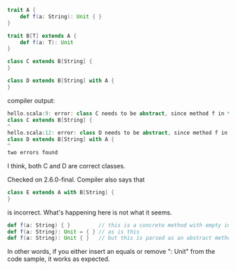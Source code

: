 ```scala
trait A {
    def f(a: String): Unit { }
}

trait B[T] extends A {
    def f(a: T): Unit
}

class C extends B[String] {
}

class D extends B[String] with A {
}
```

compiler output:

```scala
hello.scala:9: error: class C needs to be abstract, since method f in trait B of type (String)Unit is not defined
class C extends B[String] {
^
hello.scala:12: error: class D needs to be abstract, since method f in trait B of type (String)Unit is not defined
class D extends B[String] with A {
^
two errors found
```

I think, both C and D are correct classes.

Checked on 2.6.0-final.
Compiler also says that

```scala
class E extends A with B[String] {
}
```

is incorrect.
What's happening here is not what it seems.

```scala
def f(a: String) { }         // this is a concrete method with empty implementation 
def f(a: String): Unit = { } // as is this  
def f(a: String): Unit { }   // but this is parsed as an abstract method and the braces are discarded
```

In other words, if you either insert an equals or remove ": Unit" from the code sample, it works as expected.
